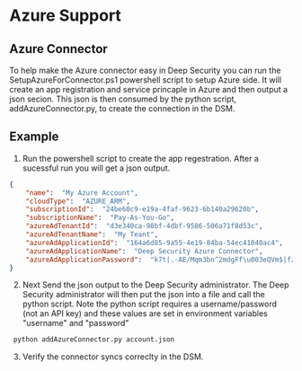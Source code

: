 
# Azure Support

## Azure Connector
To help make the Azure connector easy in Deep Security you can run the SetupAzureForConnector.ps1 powershell script to setup Azure side. It will create an app registration and service princaple in Azure and then output a json secion. This json is then consumed by the python script, addAzureConnector.py, to create the connection in the DSM. 

## Example

1) Run the powershell script to create the app regestration. After a sucessful run you will get a json output.
~~~~JSON
{
    "name":  "My Azure Account",
    "cloudType":  "AZURE_ARM",
    "subscriptionId":  "24be60c9-e19a-4faf-9623-6b140a29620b",
    "subscriptionName":  "Pay-As-You-Go",
    "azureAdTenantId":  "d3e340ca-98bf-4dbf-9586-506a71f8d53c",
    "azureAdTenantName":  "My Teant",
    "azureAdApplicationId":  "164a6d85-9a55-4e19-84ba-54ec41040ac4",
    "azureAdApplicationName":  "Deep Security Azure Connector",
    "azureAdApplicationPassword":  "k7t|.-AE/Mqm3bn^2mdgFf\u003eQVm$|fz\u003eR"
}

~~~~
2) Next Send the json output to the Deep Security administrator. 
The Deep Security administrator will then put the json into a file and call the python script. Note the python script requires a username/password (not an API key) and these values are set in environment variables "username" and "password" 

~~~~bash
 python addAzureConnector.py account.json 
~~~~
3) Verify the connector syncs correclty in the DSM. 